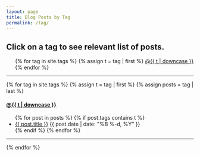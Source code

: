 ```yaml
---
layout: page
title: Blog Posts by Tag
permalink: /tag/
---
```


<h2> Click on a tag to see relevant list of posts. </h2>

<ul class="tags">
{% for tag in site.tags %}
  {% assign t = tag | first %}
  <a href="/tag/#{{t | downcase | replace:" ","-" }}">@{{ t | downcase }}</a> 
{% endfor %}
</ul>

---

{% for tag in site.tags %}
  {% assign t = tag | first %}
  {% assign posts = tag | last %}

<h4><a name="{{t | downcase | replace:" ","-" }}"></a><a class="internal" href="/tag/#{{t | downcase | replace:" ","-" }}">@{{ t | downcase }}</a></h4>
<ul>
{% for post in posts %}
  {% if post.tags contains t %}
  <li>
    <a href="{{ post.url }}">{{ post.title }}</a>
    <span class="date">{{ post.date | date: "%B %-d, %Y"  }}</span>
  </li>
  {% endif %}
{% endfor %}
</ul>

---

{% endfor %}
